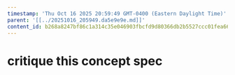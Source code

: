 ```yaml
---
timestamp: 'Thu Oct 16 2025 20:59:49 GMT-0400 (Eastern Daylight Time)'
parent: '[[../20251016_205949.da5e9e9e.md]]'
content_id: b268a8247bf86c1a314c35e046903fbcfd9d80366db2b5527ccc01fea6675901
---
```


# critique this concept spec
